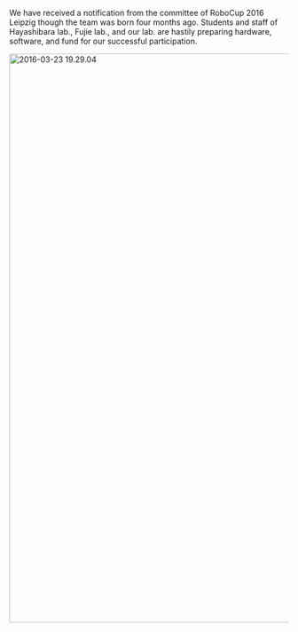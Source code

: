 We have received a notification from the committee of RoboCup 2016 Leipzig though the team was born four months ago. Students and staff of Hayashibara lab., Fujie lab., and our lab. are hastily preparing hardware, software, and fund for our successful participation.

<a href="https://lab.ueda.asia/wp-content/uploads/2016/03/2016-03-23-19.29.04-e1465651730556.jpg"><img src="https://lab.ueda.asia/wp-content/uploads/2016/03/2016-03-23-19.29.04-e1465651730556-768x1024.jpg" alt="2016-03-23 19.29.04" width="768" height="1024" class="aligncenter size-large wp-image-872" /></a>
